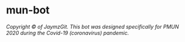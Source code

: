 # mun-bot

###### Copyright © of JaymzGit. This bot was designed specifically for PMUN 2020 during the Covid-19 (coronavirus) pandemic. 
